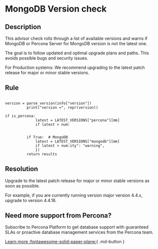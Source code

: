 # MongoDB Version check 

## Description
This advisor check rolls through a list of available versions and warns if MongoDB or Percona Server for MongoDB version is not the latest one.

The goal is to follow updated and optimal upgrade plans and paths. This avoids possible bugs and security issues. 

For Production systems: We recommend upgrading to the latest patch release for major or minor stable versions. 


## Rule
```MONGODB_BUILDINFO

version = parse_version(info["version"])
          print("version =", repr(version))

if is_percona:
              latest = LATEST_VERSIONS["percona"][mm]
              if latest > num:


          if True:  # MongoDB
              latest = LATEST_VERSIONS["mongodb"][mm]
              if latest > num:ity": "warning",
              })
          return results
```

## Resolution
Upgrade to the latest patch release for major or minor stable versions as soon as possible.

For example, if  you are currently running version major version 4.4.x, upgrade to version 4.4.16.

## Need more support from Percona?
Subscribe to Percona Platform to get database support with guaranteed SLAs or proactive database management services from the Percona team.

[Learn more :fontawesome-solid-paper-plane:](https://per.co.na/subscribe){ .md-button }
